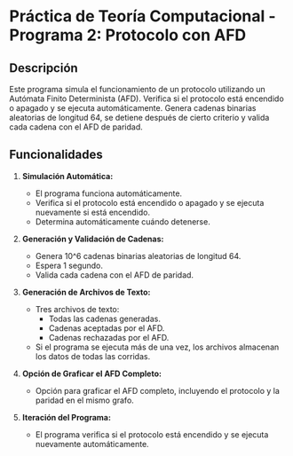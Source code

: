# Práctica de Teoría Computacional - Programa 2: Protocolo con AFD

## Descripción

Este programa simula el funcionamiento de un protocolo utilizando un Autómata Finito Determinista (AFD). Verifica si el protocolo está encendido o apagado y se ejecuta automáticamente. Genera cadenas binarias aleatorias de longitud 64, se detiene después de cierto criterio y valida cada cadena con el AFD de paridad.

## Funcionalidades

1. **Simulación Automática:**
   - El programa funciona automáticamente.
   - Verifica si el protocolo está encendido o apagado y se ejecuta nuevamente si está encendido.
   - Determina automáticamente cuándo detenerse.

2. **Generación y Validación de Cadenas:**
   - Genera 10^6 cadenas binarias aleatorias de longitud 64.
   - Espera 1 segundo.
   - Valida cada cadena con el AFD de paridad.

3. **Generación de Archivos de Texto:**
   - Tres archivos de texto:
     - Todas las cadenas generadas.
     - Cadenas aceptadas por el AFD.
     - Cadenas rechazadas por el AFD.
   - Si el programa se ejecuta más de una vez, los archivos almacenan los datos de todas las corridas.

4. **Opción de Graficar el AFD Completo:**
   - Opción para graficar el AFD completo, incluyendo el protocolo y la paridad en el mismo grafo.

5. **Iteración del Programa:**
   - El programa verifica si el protocolo está encendido y se ejecuta nuevamente automáticamente.



